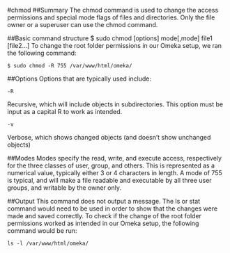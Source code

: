 #chmod
##Summary
The chmod command is used to change the access permissions and special mode flags of files and directories. Only the file owner or a superuser can use the chmod command. 

##Basic command structure 
$ sudo chmod [options] mode[,mode] file1 [file2…]
To change the root folder permissions in our Omeka setup, we ran the following command: 
```
$ sudo chmod -R 755 /var/www/html/omeka/
```

##Options
Options that are typically used include:
```
-R
```
Recursive, which will include objects in subdirectories. This option must be input as a capital R to work as intended.
```
-v
```
Verbose, which shows changed objects (and doesn’t show unchanged objects)

##Modes
Modes specify the read, write, and execute access, respectively for the three classes of user, group, and others. This is represented as a numerical value, typically either 3 or 4 characters in length. A mode of 755 is typical, and will make a file readable and executable by all three user groups, and writable by the owner only.

##Output
This command does not output a message. The ls or stat command would need to be used in order to show that the changes were made and saved correctly. To check if the change of the root folder permissions worked as intended in our Omeka setup, the following command would be run: 
```
ls -l /var/www/html/omeka/
```
